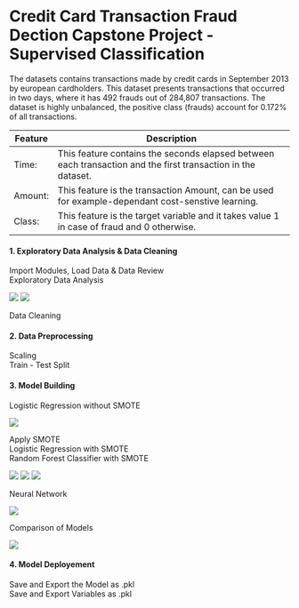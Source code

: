 # Credit Card Transaction Fraud Dection Capstone Project - Supervised Classification

The datasets contains transactions made by credit cards in September 2013 by european cardholders. This dataset presents transactions that occurred in two days, where it has 492 frauds out of 284,807 transactions. The dataset is highly unbalanced, the positive class (frauds) account for 0.172% of all transactions.

|Feature | Description|
|---|---|
|Time: |This feature contains the seconds elapsed between each transaction and the first transaction in the dataset.|
|Amount:| This feature is the transaction Amount, can be used for example-dependant cost-senstive learning.|
|Class: |This feature is the target variable and it takes value 1 in case of fraud and 0 otherwise.|


#### 1. Exploratory Data Analysis & Data Cleaning  
Import Modules, Load Data & Data Review  
Exploratory Data Analysis  

<img src='Class_Dist.PNG'>  

<img src='Corr_Class.PNG'>  

Data Cleaning  
#### 2. Data Preprocessing  
Scaling  
Train - Test Split  
#### 3. Model Building  
Logistic Regression without SMOTE  

<img src='Class_Rep.PNG'>  

Apply SMOTE  
Logistic Regression with SMOTE  
Random Forest Classifier with SMOTE  

<img src='Confusion.PNG'>  

<img src='Pre_Rec.PNG'>  

<img src='RF_Feature.PNG'>  

Neural Network  

<img src='NN.PNG'>  

Comparison of Models

<img src='Comparison.PNG'>  

####  4. Model Deployement   

Save and Export the Model as .pkl   
Save and Export Variables as .pkl   